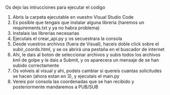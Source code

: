 Os dejo las intrucciones para ejecutar el codigo

1. Abris la carpeta ejecutable en vuestro Visual Studio Code
2. Es posible que tengais que instalar alguna libreria (haremos un requirements.txt y ya no habra problema)
3. Instalais las librerias necesarias
4. Ejecutais el crear_api.py y os secuestrara la consola
5. Desde vuestros archivos (fuera de Visual), haceis doble click sobre el subir_coords.html, y se os abrirá una pestaña en el buscador de internet
6. Ahi, le dais al boton de seleccionar archivos y subis todos los archivos kml de golpe y le dais a Submit, y os aparecera un mensaje de se han subido correctamente
7. Os volveis al visual y ahi, podeis cambiar si quereis cuantas solicitudes se hacen (ahora estan en 3), y ejecutais el main.py
8. Vereis por consola las coordenadas que se han recibido y posteriormente mandaremos a PUB/SUB